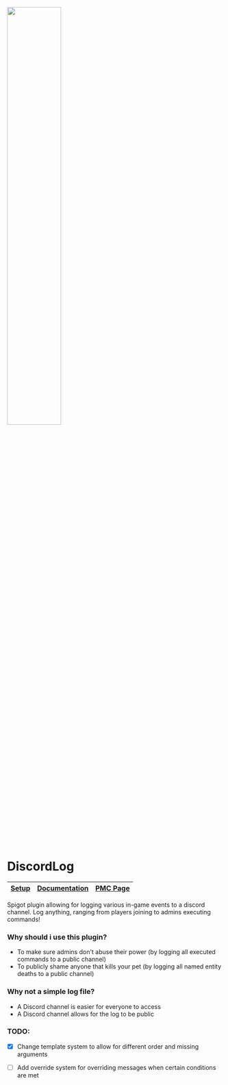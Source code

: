 <img src="https://user-images.githubusercontent.com/110129491/192145819-4ce8be71-1b28-404b-8217-a192fd93c93c.png" width=50%>

# DiscordLog
| [Setup](https://github.com/TheFloatingPixel/DiscordLog/wiki/Setup) | [Documentation](https://github.com/TheFloatingPixel/DiscordLog/wiki) | [PMC Page](https://www.planetminecraft.com/mod/discordlog/)
|--|--|--|

Spigot plugin allowing for logging various in-game events to a discord channel. Log anything, ranging from players joining to admins executing commands!

### Why should i use this plugin?
- To make sure admins don't abuse their power (by logging all executed commands to a public channel)
- To publicly shame anyone that kills your pet (by logging all named entity deaths to a public channel)

### Why not a simple log file?
- A Discord channel is easier for everyone to access
- A Discord channel allows for the log to be public

### TODO:
- [X] Change template system to allow for different order and missing arguments
- [ ] Add override system for overriding messages when certain conditions are met


